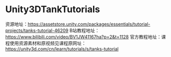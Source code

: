 # Unity3DTankTutorials

资源地址：https://assetstore.unity.com/packages/essentials/tutorial-projects/tanks-tutorial-46209   B站教程地址：https://www.bilibili.com/video/BV1JW41167ha?p=2&t=1128
官方教程地址：课程使用资源素材和原视频见课程原网址：https://unity3d.com/cn/learn/tutorials/s/tanks-tutorial
